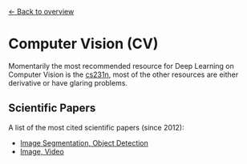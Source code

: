 [← Back to overview](../../../)

# Computer Vision (CV)

Momentarily the most recommended resource for Deep Learning on Computer Vision is the [cs231n](http://cs231n.stanford.edu/), most of the other resources are either derivative or have glaring problems.

## Scientific Papers
A list of the most cited scientific papers (since 2012):
* [Image Segmentation, Object Detection](https://github.com/terryum/awesome-deep-learning-papers#image-segmentation--object-detection)
* [Image, Video](https://github.com/terryum/awesome-deep-learning-papers#image--video--etc)
